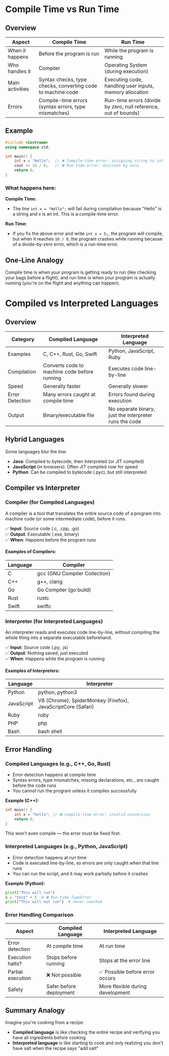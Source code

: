 # Compile Time vs Run Time

## Overview

| Aspect | Compile Time | Run Time |
|--------|--------------|-----------|
| When it happens | Before the program is run | While the program is running |
| Who handles it | Compiler | Operating System (during execution) |
| Main activities | Syntax checks, type checks, converting code to machine code | Executing code, handling user inputs, memory allocation |
| Errors | Compile-time errors (syntax errors, type mismatches) | Run-time errors (divide by zero, null reference, out of bounds) |

## Example

```cpp
#include <iostream>
using namespace std;

int main() {
    int x = "Hello";  // ❌ Compile-time error: assigning string to int
    cout << 10 / 0;   // ❌ Run-time error: division by zero
    return 0;
}
```

### What happens here:

**Compile Time:**
- The line `int x = "Hello";` will fail during compilation because "Hello" is a string and x is an int. This is a compile-time error.

**Run Time:**
- If you fix the above error and write `int x = 5;`, the program will compile, but when it reaches `10 / 0`, the program crashes while running because of a divide-by-zero error, which is a run-time error.

## One-Line Analogy
Compile time is when your program is getting ready to run (like checking your bags before a flight), and run time is when your program is actually running (you're on the flight and anything can happen).

# Compiled vs Interpreted Languages

## Overview

| Category | Compiled Language | Interpreted Language |
|----------|-------------------|----------------------|
| Examples | C, C++, Rust, Go, Swift | Python, JavaScript, Ruby |
| Compilation | Converts code to machine code before running | Executes code line-by-line |
| Speed | Generally faster | Generally slower |
| Error Detection | Many errors caught at compile time | Errors found during execution |
| Output | Binary/executable file | No separate binary, just the interpreter runs the code |

## Hybrid Languages
Some languages blur the line:
- **Java**: Compiled to bytecode, then interpreted (or JIT compiled)
- **JavaScript** (in browsers): Often JIT compiled now for speed
- **Python**: Can be compiled to bytecode (.pyc), but still interpreted

## Compiler vs Interpreter

### Compiler (for Compiled Languages)
A compiler is a tool that translates the entire source code of a program into machine code (or some intermediate code), before it runs.

✅ **Input**: Source code (.c, .cpp, .go)  
✅ **Output**: Executable (.exe, binary)  
✅ **When**: Happens before the program runs

#### Examples of Compilers:

| Language | Compiler |
|----------|----------|
| C | gcc (GNU Compiler Collection) |
| C++ | g++, clang |
| Go | Go Compiler (go build) |
| Rust | rustc |
| Swift | swiftc |

### Interpreter (for Interpreted Languages)
An interpreter reads and executes code line-by-line, without compiling the whole thing into a separate executable beforehand.

✅ **Input**: Source code (.py, .js)  
✅ **Output**: Nothing saved; just executed  
✅ **When**: Happens while the program is running

#### Examples of Interpreters:

| Language | Interpreter |
|----------|------------|
| Python | python, python3 |
| JavaScript | V8 (Chrome), SpiderMonkey (Firefox), JavaScriptCore (Safari) |
| Ruby | ruby |
| PHP | php |
| Bash | bash shell |

## Error Handling

### Compiled Languages (e.g., C++, Go, Rust)
- Error detection happens at compile time
- Syntax errors, type mismatches, missing declarations, etc., are caught before the code runs
- You cannot run the program unless it compiles successfully

**Example (C++):**
```cpp
int main() {
    int x = "hello"; // ❌ Compile-time error: invalid conversion
    return 0;
}
```
This won't even compile — the error must be fixed first.

### Interpreted Languages (e.g., Python, JavaScript)
- Error detection happens at run time
- Code is executed line-by-line, so errors are only caught when that line runs
- You can run the script, and it may work partially before it crashes

**Example (Python):**
```python
print("This will run")
x = "text" + 5  # ❌ Run-time TypeError
print("This will not run")  # never reached
```

### Error Handling Comparison

| Aspect | Compiled Language | Interpreted Language |
|--------|-------------------|----------------------|
| Error detection | At compile time | At run time |
| Execution halts? | Stops before running | Stops at the error line |
| Partial execution | ❌ Not possible | ✅ Possible before error occurs |
| Safety | Safer before deployment | More flexible during development |

## Summary Analogy
Imagine you're cooking from a recipe:
- **Compiled language** is like checking the entire recipe and verifying you have all ingredients before cooking
- **Interpreted language** is like starting to cook and only realizing you don't have salt when the recipe says "add salt"


